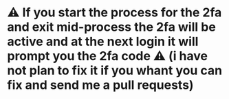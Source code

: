 # ⚠️ If you start the process for the 2fa and exit mid-process the 2fa will be active and at the next login it will prompt you the 2fa code  ⚠️ (i have not plan to fix it if you whant you can fix and send me a pull requests)
